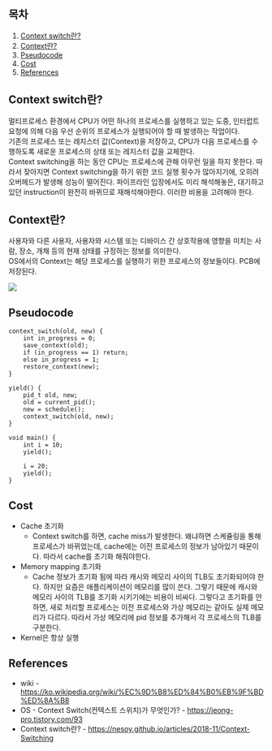## 목차

1. [Context switch란?](#context-switch란)
2. [Context란?](#context란)
3. [Pseudocode](#pseudocode)
4. [Cost](#cost)
5. [References](#references)

## Context switch란?
멀티프로세스 환경에서 CPU가 어떤 하나의 프로세스를 실행하고 있는 도중, 인터럽트 요청에 의해 다음 우선 순위의 프로세스가 실행되어야 할 때 발생하는 작업이다. \
기존의 프로세스 또는 레지스터 값(Context)을 저장하고, CPU가 다음 프로세스를 수행하도록 새로운 프로세스의 상태 또는 레지스터 값을 교체한다. \
Context switching을 하는 동안 CPU는 프로세스에 관해 아무런 일을 하지 못한다. 따라서 잦아지면 Context switching을 하기 위한 코드 실행 횟수가 많아지기에, 오히려 오버헤드가 발생해 성능이 떨어진다. 파이프라인 입장에서도 미리 해석해놓은, 대기하고 있던 instruction이 완전히 바뀌므로 재해석해야한다. 이러한 비용을 고려해야 한다.

## Context란?
사용자와 다른 사용자, 사용자와 시스템 또는 디바이스 간 상호작용에 영향을 미치는 사람, 장소, 개채 등의 현재 상태를 규정하는 정보를 의미한다. \
OS에서의 Context는 해당 프로세스를 실행하기 위한 프로세스의 정보들이다. PCB에 저장된다. 

![](../../image/process/context%20switch.png)

## Pseudocode
```
context_switch(old, new) {
    int in_progress = 0;
    save_context(old);
    if (in_progress == 1) return;
    else in_progress = 1;
    restore_context(new);
}

yield() {
    pid_t old, new;
    old = current_pid();
    new = schedule();
    context_switch(old, new);
}

void main() {
    int i = 10;
    yield();

    i = 20;
    yield();
}
```
## Cost
* Cache 초기화
    + Context switch를 하면, cache miss가 발생한다. 왜냐하면 스케쥴링을 통해 프로세스가 바뀌었는데, cache에는 이전 프로세스의 정보가 남아있기 때문이다. 따라서 cache를 초기화 해줘야한다. 
* Memory mapping 초기화
    + Cache 정보가 초기화 됨에 따라 캐시와 메모리 사이의 TLB도 초기화되어야 한다. 하지만 요즘은 애플리케이션이 메모리를 많이 쓴다. 그렇기 때문에 캐시와 메모리 사이의 TLB를 초기화 시키기에는 비용이 비싸다. 그렇다고 초기화를 안하면, 새로 처리할 프로세스는 이전 프로세스와 가상 메모리는 같아도 실제 메모리가 다르다. 따라서 가상 메모리에 pid 정보를 추가해서 각 프로세스의 TLB를 구분한다.  
* Kernel은 항상 실행

## References
* wiki - https://ko.wikipedia.org/wiki/%EC%9D%B8%ED%84%B0%EB%9F%BD%ED%8A%B8
* OS - Context Switch(컨텍스트 스위치)가 무엇인가? - https://jeong-pro.tistory.com/93
* Context switch란? - https://nesoy.github.io/articles/2018-11/Context-Switching